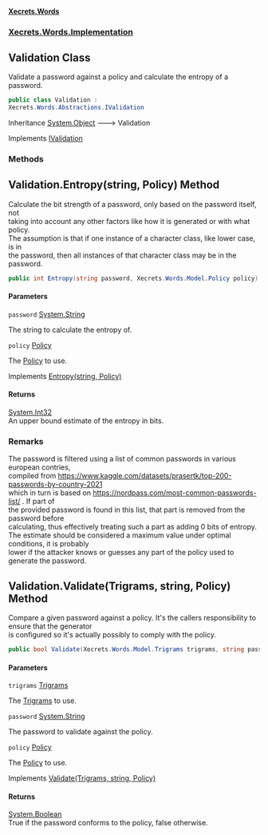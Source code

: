 #### [Xecrets.Words](index.md 'index')
### [Xecrets.Words.Implementation](Xecrets.Words.Implementation.md 'Xecrets.Words.Implementation')

## Validation Class

Validate a password against a policy and calculate the entropy of a password.

```csharp
public class Validation :
Xecrets.Words.Abstractions.IValidation
```

Inheritance [System.Object](https://docs.microsoft.com/en-us/dotnet/api/System.Object 'System.Object') &#129106; Validation

Implements [IValidation](Xecrets.Words.Abstractions.md#Xecrets.Words.Abstractions.IValidation 'Xecrets.Words.Abstractions.IValidation')
### Methods

<a name='Xecrets.Words.Implementation.Validation.Entropy(string,Xecrets.Words.Model.Policy)'></a>

## Validation.Entropy(string, Policy) Method

Calculate the bit strength of a password, only based on the password itself, not  
taking into account any other factors like how it is generated or with what policy.  
The assumption is that if one instance of a character class, like lower case, is in  
the password, then all instances of that character class may be in the password.

```csharp
public int Entropy(string password, Xecrets.Words.Model.Policy policy);
```
#### Parameters

<a name='Xecrets.Words.Implementation.Validation.Entropy(string,Xecrets.Words.Model.Policy).password'></a>

`password` [System.String](https://docs.microsoft.com/en-us/dotnet/api/System.String 'System.String')

The string to calculate the entropy of.

<a name='Xecrets.Words.Implementation.Validation.Entropy(string,Xecrets.Words.Model.Policy).policy'></a>

`policy` [Policy](Xecrets.Words.Model.Policy.md 'Xecrets.Words.Model.Policy')

The [Policy](Xecrets.Words.Model.Policy.md 'Xecrets.Words.Model.Policy') to use.

Implements [Entropy(string, Policy)](Xecrets.Words.Abstractions.md#Xecrets.Words.Abstractions.IValidation.Entropy(string,Xecrets.Words.Model.Policy) 'Xecrets.Words.Abstractions.IValidation.Entropy(string, Xecrets.Words.Model.Policy)')

#### Returns
[System.Int32](https://docs.microsoft.com/en-us/dotnet/api/System.Int32 'System.Int32')  
An upper bound estimate of the entropy in bits.

### Remarks
The password is filtered using a list of common passwords in various european contries,  
compiled from https://www.kaggle.com/datasets/prasertk/top-200-passwords-by-country-2021  
which in turn is based on https://nordpass.com/most-common-passwords-list/ . If part of  
the provided password is found in this list, that part is removed from the password before  
calculating, thus effectively treating such a part as adding 0 bits of entropy.  
The estimate should be considered a maximum value under optimal conditions, it is probably  
lower if the attacker knows or guesses any part of the policy used to generate the password.

<a name='Xecrets.Words.Implementation.Validation.Validate(Xecrets.Words.Model.Trigrams,string,Xecrets.Words.Model.Policy)'></a>

## Validation.Validate(Trigrams, string, Policy) Method

Compare a given password against a policy. It's the callers responsibility to ensure that the generator  
is configured so it's actually possibly to comply with the policy.

```csharp
public bool Validate(Xecrets.Words.Model.Trigrams trigrams, string password, Xecrets.Words.Model.Policy policy);
```
#### Parameters

<a name='Xecrets.Words.Implementation.Validation.Validate(Xecrets.Words.Model.Trigrams,string,Xecrets.Words.Model.Policy).trigrams'></a>

`trigrams` [Trigrams](Xecrets.Words.Model.Trigrams.md 'Xecrets.Words.Model.Trigrams')

The [Trigrams](Xecrets.Words.Model.Trigrams.md 'Xecrets.Words.Model.Trigrams') to use.

<a name='Xecrets.Words.Implementation.Validation.Validate(Xecrets.Words.Model.Trigrams,string,Xecrets.Words.Model.Policy).password'></a>

`password` [System.String](https://docs.microsoft.com/en-us/dotnet/api/System.String 'System.String')

The password to validate against the policy.

<a name='Xecrets.Words.Implementation.Validation.Validate(Xecrets.Words.Model.Trigrams,string,Xecrets.Words.Model.Policy).policy'></a>

`policy` [Policy](Xecrets.Words.Model.Policy.md 'Xecrets.Words.Model.Policy')

The [Policy](Xecrets.Words.Model.Policy.md 'Xecrets.Words.Model.Policy') to use.

Implements [Validate(Trigrams, string, Policy)](Xecrets.Words.Abstractions.md#Xecrets.Words.Abstractions.IValidation.Validate(Xecrets.Words.Model.Trigrams,string,Xecrets.Words.Model.Policy) 'Xecrets.Words.Abstractions.IValidation.Validate(Xecrets.Words.Model.Trigrams, string, Xecrets.Words.Model.Policy)')

#### Returns
[System.Boolean](https://docs.microsoft.com/en-us/dotnet/api/System.Boolean 'System.Boolean')  
True if the password conforms to the policy, false otherwise.